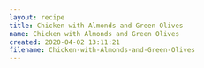 ```yaml
---
layout: recipe
title: Chicken with Almonds and Green Olives
name: Chicken with Almonds and Green Olives
created: 2020-04-02 13:11:21
filename: Chicken-with-Almonds-and-Green-Olives
---
```

